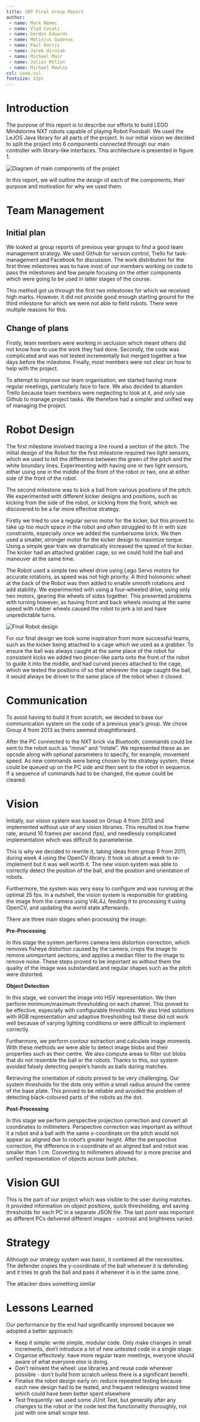 ```yaml
---
title: SDP Final Group Report
author:
 - name: Mark Nemec
 - name: Vlad Cecati
 - name: Gordon Edwards
 - name: Motiejus Gudenas
 - name: Paul Harris
 - name: Jarek Hirniak
 - name: Michael Mair
 - name: Julien Mélion
 - name: Michael Rowley
csl: ieee.csl
fontsize: 12pt
---
```


# Introduction

The purpose of this report is to describe our efforts to build LEGO Mindstorms NXT robots capable of playing Robot Foosball. We used the LeJOS Java library for all parts of the project. In our initial vision we decided to split the project into 6 components connected through our main controller with library-like interfaces. This architecture is  presented in figure 1.

![Diagram of main components of the project](arch.png)

In this report, we will outline the design of each of the components, their purpose and motivation for why we used them.

# Team Management

## Initial plan 

We looked at group reports of previous year groups to find a good team management strategy. We used Github for version control, Trello for task-management and Facebook for discussion. The work distribution for the first three milestones was to have most of our members working on code to pass the milestones and few people focusing on the other components which were going to be used in latter stages of the course.

This method got us through the first two milestones for which we received high marks. However, it did not provide good enough starting ground for the third milestone for which we were not able to field robots. There were multiple reasons for this.

## Change of plans

Firstly, team members were working in seclusion which meant others did not know how to use the work they had done. Secondly, the code was complicated and was not tested incrementally but merged together a few days before the milestone. Finally, most members were not clear on how to help with the project.

To attempt to improve our team organisation, we started having more regular meetings, particularly face to face. We also decided to abandon Trello because team members were neglecting to look at it, and only use Github to manage project tasks. We therefore had a simpler and unified way of managing the project.

# Robot Design

The first milestone involved tracing a line round a section of the pitch. The initial design of the Robot for the first milestone required two light sensors, which we used to tell the difference between the green of the pitch and the white boundary lines. Experimenting with having one or two light sensors, either using one in the middle of the front of the robot or two, one at either side of the front of the robot.

The second milestone was to kick a ball from various positions of the pitch. We experimented with different kicker designs and positions, such as kicking from the side of the robot, or kicking from the front, which we discovered to be a far more effective strategy.

Firstly we tried to use a regular servo motor for the kicker, but this proved to take up too much space in the robot and often struggled to fit in with size constraints, especially once we added the cumbersome brick.
We then used a smaller, stronger motor for the kicker design to maximize torque. Using a simple gear train we dramatically increased the speed of the kicker. The kicker had an attached grabber cage, so we could hold the ball and maneuver at the same time.

The Robot used a simple two wheel drive using Lego Servo motors for accurate rotations, as speed was not high priority. A third holonomic wheel at the back of the Robot was then added to enable smooth rotations and add stability. We experimented with using a four-wheeled drive, using only two motors, gearing the wheels of sides together. This presented problems with turning however, as having front and back wheels moving at the same speed with rubber wheels caused the robot to jerk a lot and have unpredictable turns.

![Final Robot design](robots.jpg)

For our final design we took some inspiration from more successful teams, such as the kicker being attached to a cage which we used as a grabber. To ensure the ball was always caught at the same place of the robot for consistent kicks we added two pincer-like parts onto the front of the robot to guide it into the middle, and had curved pieces attached to the cage, which we tested the positions of so that wherever the cage caught the ball, it would always be driven to the same place of the robot when it closed.

# Communication

To avoid having to build it from scratch, we decided to base our communication system on the code of a previous year’s group. We chose Group 4 from 2013 as theirs seemed straightforward.

After the PC connected to the NXT brick via Bluetooth, commands could be sent to the robot such as “move” and “rotate”. We represented these as an opcode along with optional parameters to specify, for example, movement speed. As new commands were being chosen by the strategy system, these could be queued up on the PC side and then sent to the robot in sequence. If a sequence of commands had to be changed, the queue could be cleared.

# Vision

Initially, our vision system was based on Group 4 from 2013 and implemented without use of any vision libraries. This resulted in low frame rate, around 10 frames per second (fps), and needlessly complicated implementation which was difficult to parameterise.

This is why we decided to rewrite it, taking ideas from group 9 from 2011, during week 4 using the OpenCV library. It took us about a week to re-implement but it was well worth it. The new vision system was able to correctly detect the position of the ball, and the position and orientation of robots.

Furthermore, the system was very easy to configure and was running at the optimal 25 fps. In a nutshell, the vision system is responsible for grabbing the image from the camera using V4L4J, feeding it to processing it using OpenCV, and updating the world state afterwards.

There are three main stages when processing the image:

__Pre-Processing__

In this stage the system performs camera lens distortion correction, which removes fisheye distortion caused by the camera, crops the image to remove unimportant sections, and applies a median filter to the image to remove noise. These steps proved to be important as without them the quality of the image was substandard and regular shapes such as the pitch were distorted.

__Object Detection__

In this stage, we convert the image into HSV representation. We then perform minimum/maximum thresholding on each channel. This proved to be effective, especially with configurable thresholds. We also tried solutions with RGB representation and adaptive thresholding but these did not work well because of varying lighting conditions or were difficult to implement correctly.

Furthermore, we perform contour extraction and calculate image moments. With these methods we were able to detect image blobs and their properties such as their centre. We also compute areas to filter out blobs that do not resemble the ball or the robots. Thanks to this, our system avoided falsely detecting people’s hands as balls during matches.

Retrieving the orientation of robots proved to be very challenging. Our system thresholds for the dots only within a small radius around the centre of the base plate. This proved to be reliable and avoided the problem of detecting black-coloured parts of the robots as the dot.

__Post-Processing__

In this stage we perform perspective projection correction and convert all coordinates to millimeters. Perspective correction was important as without it a robot and a ball with the same x-coordinate on the pitch would not appear as aligned due to robot’s greater height. After the perspective correction, the difference in x-coordinate of an aligned ball and robot was smaller than 1 cm. Converting to millimeters allowed for a more precise and unified representation of objects across both pitches.

# Vision GUI

This is the part of our project which was visible to the user during matches. It provided information on object positions, quick thresholding, and saving thresholds for each PC in a separate JSON file. The last point was important as different PCs delivered different images - contrast and brightness varied.

# Strategy

Although our strategy system was basic, it contained all the necessities. The defender copies the y-coordinate of the ball whenever it is defending and it tries to grab the ball and pass it whenever it is in the same zone.

The attacker does something similar

# Lessons Learned

Our performance by the end had significantly improved because we adopted a better approach:

 - Keep it simple: write simple, modular code. Only make changes in small increments, don’t introduce a lot of new untested code in a single stage.
 - Organise effectively: have more regular team meetings, everyone should aware of what everyone else is doing.
 - Don’t reinvent the wheel: use libraries and reuse code wherever possible - don’t build from scratch unless there is a significant benefit. 
 - Finalise the robot design early on: reduce repeated testing because each new design had to be tested, and frequent redesigns wasted time which could have been better spent elsewhere
 - Test frequently: we used some JUnit Test, but generally after any changes to the robot or the code test the functionality thoroughly, not just with one small scope test.
